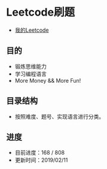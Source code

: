 # Leetcode刷题
* <a href="https://leetcode-cn.com/hhe/">我的Leetcode</a>

## 目的
* 锻炼思维能力
* 学习编程语言
* More Money && More Fun!

## 目录结构
* 按照难度、题号、实现语言进行分类。

## 进度
* 目前进度：168 / 808
* 更新时间：2019/02/11


